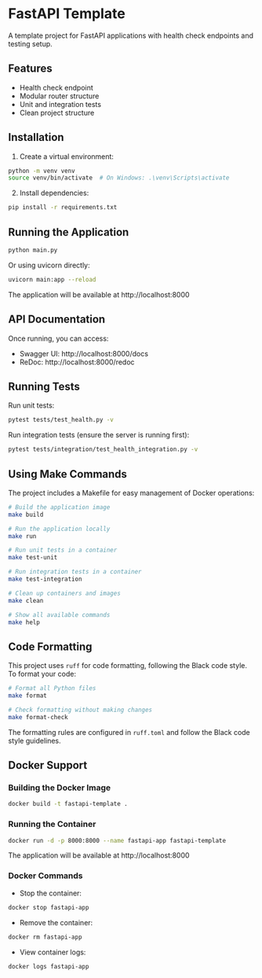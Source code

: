 # FastAPI Template

A template project for FastAPI applications with health check endpoints and testing setup.

## Features

- Health check endpoint
- Modular router structure
- Unit and integration tests
- Clean project structure

## Installation

1. Create a virtual environment:
```bash
python -m venv venv
source venv/bin/activate  # On Windows: .\venv\Scripts\activate
```

2. Install dependencies:
```bash
pip install -r requirements.txt
```

## Running the Application

```bash
python main.py
```

Or using uvicorn directly:
```bash
uvicorn main:app --reload
```

The application will be available at http://localhost:8000

## API Documentation

Once running, you can access:
- Swagger UI: http://localhost:8000/docs
- ReDoc: http://localhost:8000/redoc

## Running Tests

Run unit tests:
```bash
pytest tests/test_health.py -v
```

Run integration tests (ensure the server is running first):
```bash
pytest tests/integration/test_health_integration.py -v
```

## Using Make Commands

The project includes a Makefile for easy management of Docker operations:

```bash
# Build the application image
make build

# Run the application locally
make run

# Run unit tests in a container
make test-unit

# Run integration tests in a container
make test-integration

# Clean up containers and images
make clean

# Show all available commands
make help
```

## Code Formatting

This project uses `ruff` for code formatting, following the Black code style. To format your code:

```bash
# Format all Python files
make format

# Check formatting without making changes
make format-check
```

The formatting rules are configured in `ruff.toml` and follow the Black code style guidelines.

## Docker Support

### Building the Docker Image

```bash
docker build -t fastapi-template .
```

### Running the Container

```bash
docker run -d -p 8000:8000 --name fastapi-app fastapi-template
```

The application will be available at http://localhost:8000

### Docker Commands

- Stop the container:
```bash
docker stop fastapi-app
```

- Remove the container:
```bash
docker rm fastapi-app
```

- View container logs:
```bash
docker logs fastapi-app
```
